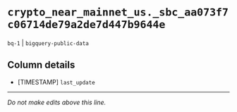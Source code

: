 # `crypto_near_mainnet_us._sbc_aa073f7c06714de79a2de7d447b9644e`
`bq-1` | `bigquery-public-data`

## Column details
* [TIMESTAMP] `last_update`

-------------------------------------------------------------------------------
*Do not make edits above this line.*
